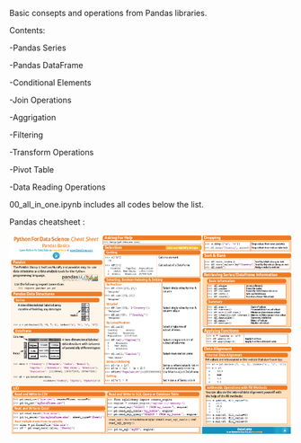 ﻿Basic consepts and operations from Pandas libraries. 

Contents:

-Pandas Series

-Pandas DataFrame

-Conditional Elements

-Join Operations

-Aggrigation

-Filtering

-Transform Operations

-Pivot Table

-Data Reading Operations


00_all_in_one.ipynb includes all codes below the list.

Pandas cheatsheet :

![](pandas_cheat_sheet.png)
